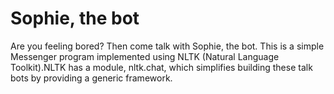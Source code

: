 # Sophie, the bot

Are you feeling bored? Then come talk with Sophie, the bot. This is a simple Messenger program implemented using NLTK (Natural Language Toolkit).NLTK has a module, nltk.chat, which simplifies building these talk bots by providing a generic framework.
